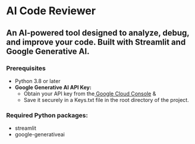 # AI Code Reviewer
## An AI-powered tool designed to analyze, debug, and improve your code. Built with Streamlit and Google Generative AI.

### Prerequisites
* Python 3.8 or later
* **Google Generative AI API Key:**
  * Obtain your API key from the[ Google Cloud Console](https://cloud.google.com/free?utm_source=PMAX&utm_medium=display&utm_campaign=FY24-H2-apac-gcp-DR-campaign-IN&utm_content=in-en&gad_source=1&gclid=CjwKCAiAxea5BhBeEiwAh4t5K0zC3yZfZ1TUF3JzkAyhyvCIx3FXXOSDt0i8f6f1r1RrGzZIlEhzBhoCuIQQAvD_BwE&gclsrc=aw.ds) & 
  * Save it securely in a Keys.txt file in the root directory of the project.

### Required Python packages:
* streamlit
* google-generativeai
